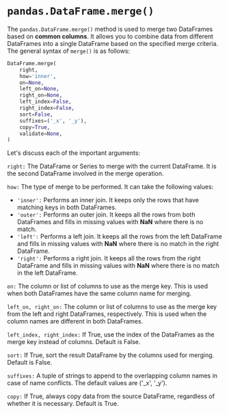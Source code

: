 # `pandas.DataFrame.merge()`

The `pandas.DataFrame.merge()` method is used to merge two DataFrames based on **common columns**. It allows you to combine data from different DataFrames into a single DataFrame based on the specified merge criteria. The general syntax of `merge()` is as follows:

```python
DataFrame.merge(
    right,
    how='inner',
    on=None,
    left_on=None,
    right_on=None,
    left_index=False,
    right_index=False,
    sort=False,
    suffixes=('_x', '_y'),
    copy=True,
    validate=None,
)
```
Let's discuss each of the important arguments:

`right:` The DataFrame or Series to merge with the current DataFrame. It is the second DataFrame involved in the merge operation.

`how:` The type of merge to be performed. It can take the following values:

- `'inner':` Performs an inner join. It keeps only the rows that have matching keys in both DataFrames.
- `'outer':` Performs an outer join. It keeps all the rows from both DataFrames and fills in missing values with **NaN** where there is no match.
- `'left':` Performs a left join. It keeps all the rows from the left DataFrame and fills in missing values with **NaN** where there is no match in the right DataFrame.
- `'right':` Performs a right join. It keeps all the rows from the right DataFrame and fills in missing values with **NaN** where there is no match in the left DataFrame.

`on:` The column or list of columns to use as the merge key. This is used when both DataFrames have the same column name for merging.

`left_on, right_on:` The column or list of columns to use as the merge key from the left and right DataFrames, respectively. This is used when the column names are different in both DataFrames.

`left_index, right_index:` If True, use the index of the DataFrames as the merge key instead of columns. Default is False.

`sort:` If True, sort the result DataFrame by the columns used for merging. Default is False.

`suffixes:` A tuple of strings to append to the overlapping column names in case of name conflicts. The default values are ('_x', '_y').

`copy:` If True, always copy data from the source DataFrame, regardless of whether it is necessary. Default is True.

